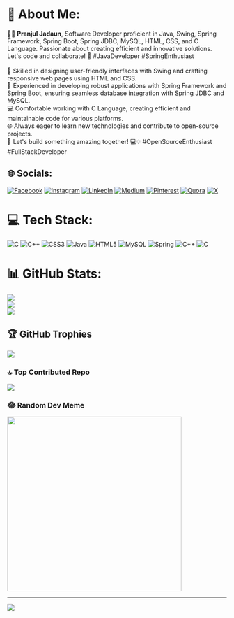 # 💫 About Me:
👨‍💻 **Pranjul Jadaun**, Software Developer proficient in Java, Swing, Spring Framework, Spring Boot, Spring JDBC, MySQL, HTML, CSS, and C Language. Passionate about creating efficient and innovative solutions. Let's code and collaborate! 🌟 #JavaDeveloper #SpringEnthusiast<br><br>🔧 Skilled in designing user-friendly interfaces with Swing and crafting responsive web pages using HTML and CSS.<br>💼 Experienced in developing robust applications with Spring Framework and Spring Boot, ensuring seamless database integration with Spring JDBC and MySQL.<br>💻 Comfortable working with C Language, creating efficient and maintainable code for various platforms.<br>🌐 Always eager to learn new technologies and contribute to open-source projects.<br>🤝 Let's build something amazing together! 💻💡 #OpenSourceEnthusiast #FullStackDeveloper


## 🌐 Socials:
[![Facebook](https://img.shields.io/badge/Facebook-%231877F2.svg?logo=Facebook&logoColor=white)](https://facebook.com/pranjul.jadaun) [![Instagram](https://img.shields.io/badge/Instagram-%23E4405F.svg?logo=Instagram&logoColor=white)](https://instagram.com/pranjul_jadaun) [![LinkedIn](https://img.shields.io/badge/LinkedIn-%230077B5.svg?logo=linkedin&logoColor=white)](https://linkedin.com/in/pranjul-jadaun) [![Medium](https://img.shields.io/badge/Medium-12100E?logo=medium&logoColor=white)](https://medium.com/@pranjuljadaun) [![Pinterest](https://img.shields.io/badge/Pinterest-%23E60023.svg?logo=Pinterest&logoColor=white)](https://pinterest.com/pranjuljadaun) [![Quora](https://img.shields.io/badge/Quora-%23B92B27.svg?logo=Quora&logoColor=white)](https://quora.com/profile/Pranjul-Jadaun-1) [![X](https://img.shields.io/badge/X-black.svg?logo=X&logoColor=white)](https://x.com/PranjulJadaun) 

# 💻 Tech Stack:
![C](https://img.shields.io/badge/c-%2300599C.svg?style=for-the-badge&logo=c&logoColor=white) ![C++](https://img.shields.io/badge/c++-%2300599C.svg?style=for-the-badge&logo=c%2B%2B&logoColor=white) ![CSS3](https://img.shields.io/badge/css3-%231572B6.svg?style=for-the-badge&logo=css3&logoColor=white) ![Java](https://img.shields.io/badge/java-%23ED8B00.svg?style=for-the-badge&logo=openjdk&logoColor=white) ![HTML5](https://img.shields.io/badge/html5-%23E34F26.svg?style=for-the-badge&logo=html5&logoColor=white) ![MySQL](https://img.shields.io/badge/mysql-%2300000f.svg?style=for-the-badge&logo=mysql&logoColor=white) ![Spring](https://img.shields.io/badge/spring-%236DB33F.svg?style=for-the-badge&logo=spring&logoColor=white) ![C++](https://img.shields.io/badge/c++-%2300599C.svg?style=for-the-badge&logo=c%2B%2B&logoColor=white) ![C](https://img.shields.io/badge/c-%2300599C.svg?style=for-the-badge&logo=c&logoColor=white)
# 📊 GitHub Stats:
![](https://github-readme-stats.vercel.app/api?username=Pranjuljadaun&theme=blue-green&hide_border=false&include_all_commits=true&count_private=true)<br/>
![](https://github-readme-streak-stats.herokuapp.com/?user=Pranjuljadaun&theme=blue-green&hide_border=false)<br/>
![](https://github-readme-stats.vercel.app/api/top-langs/?username=Pranjuljadaun&theme=blue-green&hide_border=false&include_all_commits=true&count_private=true&layout=compact)

## 🏆 GitHub Trophies
![](https://github-profile-trophy.vercel.app/?username=Pranjuljadaun&theme=gruvbox&no-frame=false&no-bg=false&margin-w=4)

### 🔝 Top Contributed Repo
![](https://github-contributor-stats.vercel.app/api?username=Pranjuljadaun&limit=5&theme=gruvbox&combine_all_yearly_contributions=true)

### 😂 Random Dev Meme
<img src='https://randommeme-five.vercel.app/' style="height: 400px;"/>

---
[![](https://visitcount.itsvg.in/api?id=Pranjuljadaun&icon=9&color=2)](https://visitcount.itsvg.in)

<!-- Proudly created with GPRM ( https://gprm.itsvg.in ) -->
